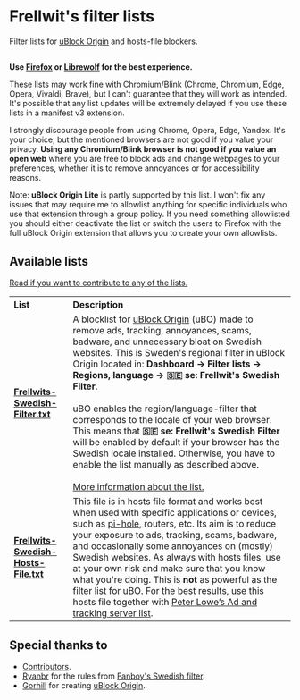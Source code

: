 # Frellwit's filter lists
Filter lists for <a href="https://github.com/gorhill/uBlock">uBlock Origin</a> and hosts-file blockers.

##

<strong>Use <a href="https://www.mozilla.org/firefox/browsers/">Firefox</a> or <a href="https://librewolf.net/">Librewolf</a> for the best experience.</strong>

These lists may work fine with Chromium/Blink (Chrome, Chromium, Edge, Opera, Vivaldi, Brave), but I can't guarantee that they will work as intended. It's possible that any list updates will be extremely delayed if you use these lists in a manifest v3 extension.

I strongly discourage people from using Chrome, Opera, Edge, Yandex. It's your choice, but the mentioned browsers are not good if you value your privacy. <strong>Using any Chromium/Blink browser is not good if you value an open web</strong> where you are free to block ads and change webpages to your preferences, whether it is to remove annoyances or for accessibility reasons.

Note: <strong>uBlock Origin Lite</strong> is partly supported by this list. I won't fix any issues that may require me to allowlist anything for specific individuals who use that extension through a group policy. If you need something allowlisted you should either deactivate the list or switch the users to Firefox with the full uBlock Origin extension that allows you to create your own allowlists.

## Available lists

<a href="https://github.com/lassekongo83/Frellwits-filter-lists/blob/master/CONTRIBUTING.md">Read if you want to contribute to any of the lists.</a>

<table>
  <tr align="left">
    <th>List</th>
    <th>Description</th>
  </tr>
  <tr>
    <td><a href="https://raw.githubusercontent.com/lassekongo83/Frellwits-filter-lists/master/Frellwits-Swedish-Filter.txt"><strong>Frellwits-Swedish-Filter.txt</strong></a></td>
    <td>A blocklist for <a href="https://github.com/gorhill/uBlock">uBlock Origin</a> (uBO) made to remove ads, tracking, annoyances, scams, badware, and unnecessary bloat on Swedish websites. This is Sweden's regional filter in uBlock Origin located in: <strong>Dashboard -> Filter lists -> Regions, language -> 🇸🇪 se: Frellwit's Swedish Filter</strong>. <br/><br/> uBO enables the region/language-filter that corresponds to the locale of your web browser. This means that <strong>🇸🇪 se: Frellwit's Swedish Filter</strong> will be enabled by default if your browser has the Swedish locale installed. Otherwise, you have to enable the list manually as described above. <br/><br/> <a href="https://lassekongo83.github.io/Frellwits-filter-lists/">More information about the list.</a>
  </tr>
  <tr>
    <td><strong><a href="https://raw.githubusercontent.com/lassekongo83/Frellwits-filter-lists/master/Frellwits-Swedish-Hosts-File.txt">Frellwits-Swedish-Hosts-File.txt</a></strong></td>
    <td>This file is in hosts file format and works best when used with specific applications or devices, such as <a href="https://pi-hole.net/">pi-hole</a>, routers, etc. Its aim is to reduce your exposure to ads, tracking, scams, badware, and occasionally some annoyances on (mostly) Swedish websites. As always with hosts files, use at your own risk and make sure that you know what you're doing. This is <strong>not</strong> as powerful as the filter list for uBO. For the best results, use this hosts file together with <a href="https://pgl.yoyo.org/adservers/serverlist.php?showintro=0;hostformat=hosts">Peter Lowe’s Ad and tracking server list</a>.</td>
  </tr>
</table>

## Special thanks to
* <a href="https://github.com/lassekongo83/Frellwits-filter-lists/graphs/contributors">Contributors</a>.
* <a href="https://github.com/ryanbr">Ryanbr</a> for the rules from <a href="https://github.com/ryanbr/fanboy-adblock/blob/master/firefox-regional/fanboy-adblocklist-swe.txt">Fanboy's Swedish filter</a>.
* <a href="https://github.com/gorhill">Gorhill</a> for creating <a href="https://github.com/gorhill/uBlock">uBlock Origin</a>.

